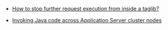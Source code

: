 
- [How to stop further request execution from inside a taglib?](/2009/12/1899374/)

- [Invoking Java code across Application Server cluster nodes](/2009/08/1276714/)
